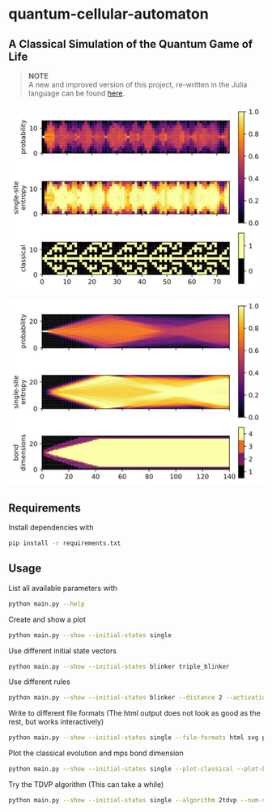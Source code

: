 # quantum-cellular-automaton

## A Classical Simulation of the Quantum Game of Life

> **NOTE**  
> A new and improved version of this project, re-written in the Julia language can be found [here](https://github.com/BenjaminDecker/QuantumGameOfLife.jl).

![](plots/plot.svg)

![](plots/plot2.svg)

## Requirements

Install dependencies with

```bash
pip install -r requirements.txt
```

## Usage

List all available parameters with

```bash
python main.py --help
```

Create and show a plot

```bash
python main.py --show --initial-states single
```

Use different initial state vectors

```bash
python main.py --show --initial-states blinker triple_blinker
```

Use different rules

```bash
python main.py --show --initial-states blinker --distance 2 --activation-interval 2 4
```

Write to different file formats (The html output does not look as good as the rest, but works interactively)

```bash
python main.py --show --initial-states single --file-formats html svg png pdf
```

Plot the classical evolution and mps bond dimension

```bash
python main.py --show --initial-states single --plot-classical --plot-bond-dims
```

Try the TDVP algorithm (This can take a while)

```bash
python main.py --show --initial-states single --algorithm 2tdvp --num-steps 1000 --plotting-frequency 10 --plot-bond-dims --num-cells 15
```
